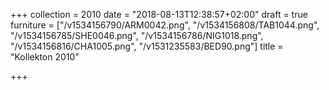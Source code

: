 +++
collection = 2010
date = "2018-08-13T12:38:57+02:00"
draft = true
furniture = ["/v1534156790/ARM0042.png", "/v1534156808/TAB1044.png", "/v1534156785/SHE0046.png", "/v1534156786/NIG1018.png", "/v1534156816/CHA1005.png", "/v1531235583/BED90.png"]
title = "Kollekton 2010"

+++
